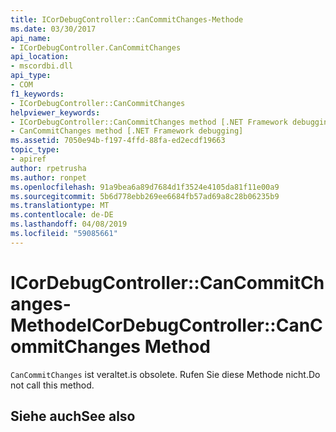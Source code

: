 ```yaml
---
title: ICorDebugController::CanCommitChanges-Methode
ms.date: 03/30/2017
api_name:
- ICorDebugController.CanCommitChanges
api_location:
- mscordbi.dll
api_type:
- COM
f1_keywords:
- ICorDebugController::CanCommitChanges
helpviewer_keywords:
- ICorDebugController::CanCommitChanges method [.NET Framework debugging]
- CanCommitChanges method [.NET Framework debugging]
ms.assetid: 7050e94b-f197-4ffd-88fa-ed2ecdf19663
topic_type:
- apiref
author: rpetrusha
ms.author: ronpet
ms.openlocfilehash: 91a9bea6a89d7684d1f3524e4105da81f11e00a9
ms.sourcegitcommit: 5b6d778ebb269ee6684fb57ad69a8c28b06235b9
ms.translationtype: MT
ms.contentlocale: de-DE
ms.lasthandoff: 04/08/2019
ms.locfileid: "59085661"
---
```

# <a name="icordebugcontrollercancommitchanges-method"></a><span data-ttu-id="98149-102">ICorDebugController::CanCommitChanges-Methode</span><span class="sxs-lookup"><span data-stu-id="98149-102">ICorDebugController::CanCommitChanges Method</span></span>
`CanCommitChanges` <span data-ttu-id="98149-103">ist veraltet.</span><span class="sxs-lookup"><span data-stu-id="98149-103">is obsolete.</span></span> <span data-ttu-id="98149-104">Rufen Sie diese Methode nicht.</span><span class="sxs-lookup"><span data-stu-id="98149-104">Do not call this method.</span></span>  
  
## <a name="see-also"></a><span data-ttu-id="98149-105">Siehe auch</span><span class="sxs-lookup"><span data-stu-id="98149-105">See also</span></span>
